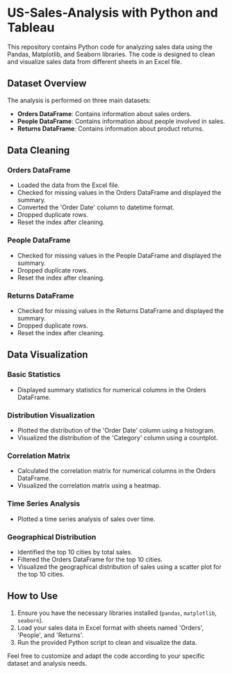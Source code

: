 # US-Sales-Analysis with Python and Tableau

This repository contains Python code for analyzing sales data using the Pandas, Matplotlib, and Seaborn libraries. The code is designed to clean and visualize sales data from different sheets in an Excel file.

## Dataset Overview

The analysis is performed on three main datasets:
- **Orders DataFrame**: Contains information about sales orders.
- **People DataFrame**: Contains information about people involved in sales.
- **Returns DataFrame**: Contains information about product returns.

## Data Cleaning

### Orders DataFrame
- Loaded the data from the Excel file.
- Checked for missing values in the Orders DataFrame and displayed the summary.
- Converted the 'Order Date' column to datetime format.
- Dropped duplicate rows.
- Reset the index after cleaning.

### People DataFrame
- Checked for missing values in the People DataFrame and displayed the summary.
- Dropped duplicate rows.
- Reset the index after cleaning.

### Returns DataFrame
- Checked for missing values in the Returns DataFrame and displayed the summary.
- Dropped duplicate rows.
- Reset the index after cleaning.

## Data Visualization

### Basic Statistics
- Displayed summary statistics for numerical columns in the Orders DataFrame.

### Distribution Visualization
- Plotted the distribution of the 'Order Date' column using a histogram.
- Visualized the distribution of the 'Category' column using a countplot.

### Correlation Matrix
- Calculated the correlation matrix for numerical columns in the Orders DataFrame.
- Visualized the correlation matrix using a heatmap.

### Time Series Analysis
- Plotted a time series analysis of sales over time.

### Geographical Distribution
- Identified the top 10 cities by total sales.
- Filtered the Orders DataFrame for the top 10 cities.
- Visualized the geographical distribution of sales using a scatter plot for the top 10 cities.

## How to Use

1. Ensure you have the necessary libraries installed (`pandas`, `matplotlib`, `seaborn`).
2. Load your sales data in Excel format with sheets named 'Orders', 'People', and 'Returns'.
3. Run the provided Python script to clean and visualize the data.

Feel free to customize and adapt the code according to your specific dataset and analysis needs.
